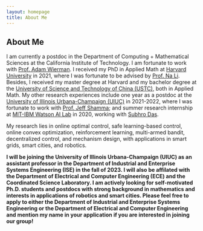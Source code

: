 ```yaml
---
layout: homepage
title: About Me
---
```


## About Me

I am currently a postdoc in the Department of Computing + Mathematical Sciences at the California Institute of Technology. I am fortunate to work with [Prof. Adam Wierman](https://adamwierman.com/). I received my PhD in Applied Math at [Harvard University](https://www.seas.harvard.edu/applied-mathematics) in 2021, where I was fortunate to be advised by [Prof. Na Li](https://nali.seas.harvard.edu/). Besides, I received my master degree at Harvard and my bachelor degree at the [University of Science and Technology of China (USTC)](http://en.ustc.edu.cn/), both in Applied Math. My other research experiences include one year as a postdoc at the [University of Illinois Urbana-Champaign (UIUC)](https://ise.illinois.edu/) in 2021-2022, where I was fortunate to work with [Prof. Jeff Shamma](https://ise.illinois.edu/directory/profile/jshamma); and summer research internship at [MIT-IBM Watson AI Lab](https://mitibmwatsonailab.mit.edu/) in 2020, working with [Subhro Das](https://researcher.watson.ibm.com/researcher/view.php?person=ibm-Subhro.Das).


My research lies in online optimal control, safe learning-based control,  online convex optimization, reinforcement learning, multi-armed bandit, decentralized control, and mechanism design, with applications in smart grids, smart cities, and robotics.

**I will be joining the University of Illinois Urbana-Champaign (UIUC) as an assistant professor in the Department of Industrial and Enterprise Systems Engineering (ISE) in the fall of 2023. I will also be affilated with the Department of Electrical and Computer Engineering (ECE) and the Coordinated Science Laboratory. I am actively looking for self-motivated Ph.D. students and postdocs with strong background in mathematics and interests in applications of robotics and smart cities. Please feel free to apply to either the Department of Industrial and Enterprise Systems Engineering or the  Department of Electrical and Computer Engineering and mention my name in your application if you are interested in joining our group!**
